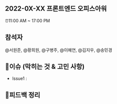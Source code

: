 ## 2022-0X-XX 프론트엔드 오피스아워

⏰11:00 AM \~ 17:00 PM

## 참석자

@서원준, @황희원, @구병주, @이혜연, @김지우, @송민경

## 💭이슈 (막히는 것 & 고민 사항)

- Issue1 :

## 💭피드백 정리
